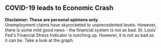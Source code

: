 ## COVID-19 leads to Economic Crash
**Disclaimer: These are personal opinions only.**  
Unemployment claims have skyrocketed to unprecedented levels. However, there is some mild good news - the financial system is not as bad.
St. Louis' Fed's Financial Stress Indicator is notching up. However, it is not as bad as it can be. Take a look at the graph.
